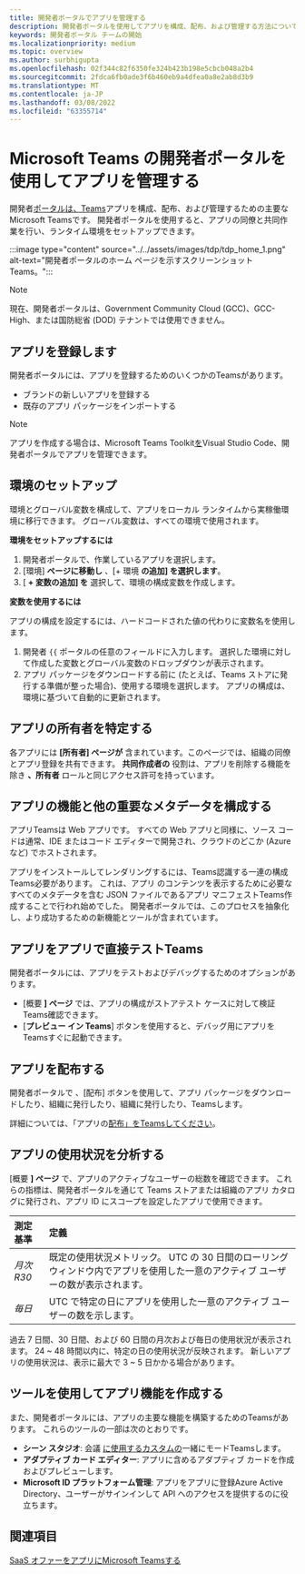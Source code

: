 ```yaml
---
title: 開発者ポータルでアプリを管理する
description: 開発者ポータルを使用してアプリを構成、配布、および管理する方法についてMicrosoft Teams。
keywords: 開発者ポータル チームの開始
ms.localizationpriority: medium
ms.topic: overview
ms.author: surbhigupta
ms.openlocfilehash: 02f344c82f6350fe324b423b198e5cbcb048a2b4
ms.sourcegitcommit: 2fdca6fb0ade3f6b460eb9a4dfea0a8e2ab8d3b9
ms.translationtype: MT
ms.contentlocale: ja-JP
ms.lasthandoff: 03/08/2022
ms.locfileid: "63355714"
---
```

# <a name="manage-your-apps-with-the-developer-portal-for-microsoft-teams"></a>Microsoft Teams の開発者ポータルを使用してアプリを管理する

開発者<a href="https://dev.teams.microsoft.com" target="_blank">ポータルは、Teams</a>アプリを構成、配布、および管理するための主要なMicrosoft Teamsです。 開発者ポータルを使用すると、アプリの同僚と共同作業を行い、ランタイム環境をセットアップできます。

:::image type="content" source="../../assets/images/tdp/tdp_home_1.png" alt-text="開発者ポータルのホーム ページを示すスクリーンショットTeams。":::

> [!NOTE] 
> 現在、開発者ポータルは、Government Community Cloud (GCC)、GCC-High、または国防総省 (DOD) テナントでは使用できません。

## <a name="register-an-app"></a>アプリを登録します

開発者ポータルには、アプリを登録するためのいくつかのTeamsがあります。

* ブランドの新しいアプリを登録する
* 既存のアプリ パッケージをインポートする

> [!NOTE]
> アプリを作成する場合は、Microsoft Teams Toolkit[を](https://marketplace.visualstudio.com/items?itemName=TeamsDevApp.ms-teams-vscode-extension)Visual Studio Code、開発者ポータルでアプリを管理できます。

## <a name="set-up-an-environment"></a>環境のセットアップ

環境とグローバル変数を構成して、アプリをローカル ランタイムから実稼働環境に移行できます。 グローバル変数は、すべての環境で使用されます。

**環境をセットアップするには**

1. 開発者ポータルで、作業しているアプリを選択します。
2. [環境] **ページに移動し** 、[+ 環境 **の追加] を選択します**。
3. [ **+ 変数の追加] を** 選択して、環境の構成変数を作成します。

**変数を使用するには**

アプリの構成を設定するには、ハードコードされた値の代わりに変数名を使用します。

1. 開発者 `{{` ポータルの任意のフィールドに入力します。 選択した環境に対して作成した変数とグローバル変数のドロップダウンが表示されます。  
1. アプリ パッケージをダウンロードする前に (たとえば、Teams ストアに発行する準備が整った場合)、使用する環境を選択します。 アプリの構成は、環境に基づいて自動的に更新されます。 

## <a name="identify-app-owners"></a>アプリの所有者を特定する

各アプリには **[所有者] ページが** 含まれています。このページでは、組織の同僚とアプリ登録を共有できます。 **共同作成者の** 役割は、アプリを削除する機能を除き **、所有者** ロールと同じアクセス許可を持っています。

## <a name="configure-your-apps-capabilities-and-other-important-metadata"></a>アプリの機能と他の重要なメタデータを構成する

アプリTeamsは Web アプリです。 すべての Web アプリと同様に、ソース コードは通常、IDE またはコード エディターで開発され、クラウドのどこか (Azure など) でホストされます。

アプリをインストールしてレンダリングするには、Teams認識する一連の構成Teams必要があります。 これは、アプリ のコンテンツを表示するために必要なすべてのメタデータを含む JSON ファイルであるアプリ マニフェストTeams作成することで行われ始めでした。 開発者ポータルでは、このプロセスを抽象化し、より成功するための新機能とツールが含まれています。

## <a name="test-your-app-directly-in-teams"></a>アプリをアプリで直接テストTeams

開発者ポータルには、アプリをテストおよびデバッグするためのオプションがあります。

* [概要 **] ページ** では、アプリの構成がストアテスト ケースに対して検証Teams確認できます。
* [**プレビュー イン Teams**] ボタンを使用すると、デバッグ用にアプリを Teamsすぐに起動できます。

## <a name="distribute-your-app"></a>アプリを配布する

開発者ポータルで 、[配布] ボタンを使用して、アプリ パッケージをダウンロードしたり、組織に発行したり、組織に発行したり、Teamsします。

詳細については、「アプリの[配布」をTeamsしてください](~/concepts/deploy-and-publish/apps-publish-overview.md)。

## <a name="analyze-your-apps-usage"></a>アプリの使用状況を分析する

[概要 **] ページ** で、アプリのアクティブなユーザーの総数を確認できます。 これらの指標は、開発者ポータルを通じて Teams ストアまたは組織のアプリ カタログに発行され、アプリ ID にスコープを設定したアプリで使用できます。

| 測定基準 | 定義 |
| :-----------------------| :------------------------------------------------------------------------------------------------------|
| *月次 R30* | 既定の使用状況メトリック。 UTC の 30 日間のローリング ウィンドウ内でアプリを使用した一意のアクティブ ユーザーの数が表示されます。 |
| *毎日* | UTC で特定の日にアプリを使用した一意のアクティブ ユーザーの数を示します。 |

過去 7 日間、30 日間、および 60 日間の月次および毎日の使用状況が表示されます。 24 ~ 48 時間以内に、特定の日の使用状況が反映されます。 新しいアプリの使用状況は、表示に最大で 3 ~ 5 日かかる場合があります。

## <a name="use-tools-to-create-app-features"></a>ツールを使用してアプリ機能を作成する

また、開発者ポータルには、アプリの主要な機能を構築するためのTeamsがあります。 これらのツールの一部は次のとおりです。

* **シーン スタジオ**: 会議 [に使用するカスタムの](~/apps-in-teams-meetings/teams-together-mode.md)一緒にモードTeamsします。
* **アダプティブ カード エディター**: アプリに含めるアダプティブ カードを作成およびプレビューします。
* **Microsoft ID プラットフォーム管理**: アプリをアプリに登録Azure Active Directory、ユーザーがサインインして API へのアクセスを提供するのに役立ちます。

## <a name="see-also"></a>関連項目

[SaaS オファーをアプリにMicrosoft Teamsする](~/concepts/deploy-and-publish/appsource/prepare/include-saas-offer.md)
